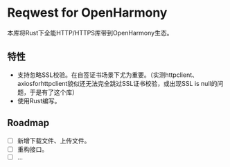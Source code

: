 # Reqwest for OpenHarmony

本库将Rust下全能HTTP/HTTPS库带到OpenHarmony生态。


## 特性

- 支持忽略SSL校验。在自签证书场景下尤为重要。（实测httpclient、axiosforhttpclient貌似还无法完全跳过SSL证书校验，或出现SSL is null的问题，于是有了这个库）
- 使用Rust编写。


## Roadmap

- [ ] 新增下载文件、上传文件。
- [ ] 重构接口。
- [ ] ...